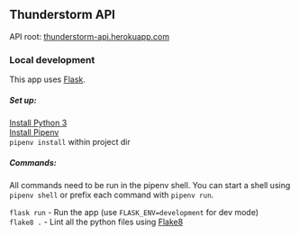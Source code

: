 ## Thunderstorm API

API root: [thunderstorm-api.herokuapp.com](https://thunderstorm-api.herokuapp.com)

### Local development
This app uses [Flask](http://flask.pocoo.org/).

##### Set up:
[Install Python 3](https://www.python.org/)  
[Install Pipenv](https://pipenv.readthedocs.io/en/latest/)  
`pipenv install` within project dir

##### Commands:
All commands need to be run in the pipenv shell. You can start a shell using
`pipenv shell` or prefix each command with `pipenv run`.

`flask run` - Run the app (use `FLASK_ENV=development` for dev mode)  
`flake8 .` - Lint all the python files using [Flake8](http://flake8.pycqa.org/en/latest/)
